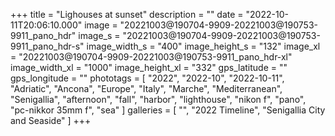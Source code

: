 +++
title = "Lighouses at sunset"
description = ""
date = "2022-10-11T20:06:10.000"
image = "20221003@190704-9909-20221003@190753-9911_pano_hdr"
image_s = "20221003@190704-9909-20221003@190753-9911_pano_hdr-s"
image_width_s = "400"
image_height_s = "132"
image_xl = "20221003@190704-9909-20221003@190753-9911_pano_hdr-xl"
image_width_xl = "1000"
image_height_xl = "332"
gps_latitude = ""
gps_longitude = ""
phototags = [ "2022", "2022-10", "2022-10-11", "Adriatic", "Ancona", "Europe", "Italy", "Marche", "Mediterranean", "Senigallia", "afternoon", "fall", "harbor", "lighthouse", "nikon f", "pano", "pc-nikkor 35mm f", "sea" ]
galleries = [ "", "2022 Timeline", "Senigallia City and Seaside" ]
+++
